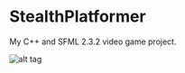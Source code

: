 # StealthPlatformer
My C++ and SFML 2.3.2 video game project.

![alt tag](https://raw.githubusercontent.com/JamesCraster/projectname/branch/path/to/img.png)

